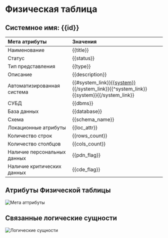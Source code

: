 # Физическая таблица
## Системное имя: {{id}}

[//]: # (отображаем АС как ссылку только для АС, описанных в `$$.components`, для неописанных - текст)

Мета атрибуты               | Значения
:------------               | :------------
Наименование                | {{title}}
Статус                      | {{status}}
Тип представления           | {{type}}
Описание                    | {{description}}
Автоматизированная система  | {{#system_link}}[{{system}}]({{system_link}}){{/system_link}}{{^system_link}}{{system}}{{/system_link}}
СУБД                        | {{dbms}}
База данных                 | {{database}}
Схема                       | {{schema_name}}
Локационные атрибуты        | {{loc_attr}}
Количество строк            | {{rows_count}}
Количество столбцов         | {{cols_count}}
Наличие персональных данных | {{pdn_flag}}
Наличие критических данных  | {{cde_flag}}

## Атрибуты Физической таблицы
![Мета аттрибуты](@entity/seaf.ia.physical_attributes/registry_by_physical_tables?id={{id}})

## Связанные логические сущности
![Логические сущности](@entity/seaf.ia.data_objects/registry_by_physical_tables?id={{id}})
